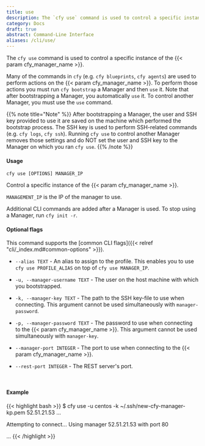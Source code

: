 ```yaml
---
title: use
description: The `cfy use` command is used to control a specific instance of the Cloudify Manager.
category: Docs
draft: true
abstract: Command-Line Interface
aliases: /cli/use/
---
```


The `cfy use` command is used to control a specific instance of the {{< param cfy_manager_name >}}.

Many of the commands in `cfy` (e.g. `cfy blueprints`, `cfy agents`) are used to perform actions on the {{< param cfy_manager_name >}}. To perform those actions you must run `cfy bootstrap` a Manager and then `use` it. Note that after bootstrapping a Manager, you automatically `use` it. To control another Manager, you must use the `use` command.

{{% note title="Note" %}}
After bootstrapping a Manager, the user and SSH key provided to use it are saved on the machine which performed the bootstrap process. The SSH key is used to perform SSH-related commands (e.g. `cfy logs`, `cfy ssh`). Running `cfy use` to control another Manager removes those settings and do NOT set the user and SSH key to the Manager on which you ran `cfy use`.
{{% /note %}}

#### Usage
`cfy use [OPTIONS] MANAGER_IP`

Control a specific instance of the {{< param cfy_manager_name >}}.

`MANAGEMENT_IP` is the IP of the manager to use.

Additional CLI commands are added after a Manager is used. To stop
using a Manager, run `cfy init -r`.

#### Optional flags
This command supports the [common CLI flags]({{< relref "cli/_index.md#common-options" >}}).

*  `--alias TEXT` -		An alias to assign to the profile. This enables
                        you to use `cfy use PROFILE_ALIAS` on top of
                        `cfy use MANAGER_IP`.
*  `-u, --manager-username TEXT` -
						The user on the host machine with which you
                        bootstrapped.
*  `-k, --manager-key TEXT` -
						The path to the SSH key-file to use when
                        connecting. This argument cannot be used simultaneously with `manager-password`.
*  `-p, --manager-password TEXT` -
						The password to use when connecting to the {{< param cfy_manager_name >}}. This argument cannot be used simultaneously with `manager-key`.
*  `--manager-port INTEGER` - The port to use when connecting to the {{< param cfy_manager_name >}}.

*  `--rest-port INTEGER` - The REST server's port.


&nbsp;
#### Example

{{< highlight  bash  >}}
$ cfy use -u centos -k ~/.ssh/new-cfy-manager-kp.pem 52.51.21.53
...

Attempting to connect...
Using manager 52.51.21.53 with port 80

...
{{< /highlight >}}
